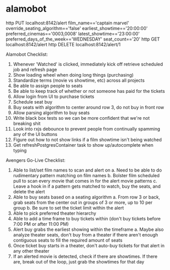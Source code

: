 # alamobot

http PUT localhost:8142/alert film_name=='captain marvel' override_seating_algorithm=='false' earliest_showtime=='20:00:00' preferred_cinemas=='0003,0008' latest_showtime=='23:00:00' preferred_days_of_the_week=='WEDNESDAY' seat_count=='20' 
http GET localhost:8142/alert
http DELETE localhost:8142/alert/1

Alamobot Checklist:
1. Whenever 'Watched' is clicked, immediately kick off retrieve scheduled job and refresh page
2. Show loading wheel when doing long things (purchasing)
3. Standardize terms (movie vs showtime, etc) across all projects
4. Be able to assign people to seats
5. Be able to keep track of whether or not someone has paid for the tickets
6. Allow login from UI to purchase tickets
7. Schedule seat buy
8. Buy seats with algorithm to center around row 3, do not buy in front row
9. Allow parsing algorithm to buy seats
10. Write black box tests so we can be more confident that we're not breaking shit
11. Look into rxjs debounce to prevent people from continually spamming any of the UI buttons
12. Figure out how to not show links if a film showtime isn't being watched
13. Get refreshPostgresContainer task to show up/autocomplete when typing

Avengers Go-Live Checklist:
1. Able to list/set film names to scan and alert on
    a. Need to be able to do rudimentary pattern matching on film names
    b. Bolster film scheduled pull to scan every movie that comes in for the alert movie patterns
    c. Leave a hook in if a pattern gets matched to watch, buy the seats, and delete the alert
2. Able to buy seats based on a seating algorithm
    a. From row 3 or back, grab seats from the center out in groups of 3 or more, up to 10 per group
    b. Be sure to set the ticket limit within the alert
3. Able to pick preferred theater hierarchy
4. Able to add a time frame to buy tickets within (don't buy tickets before 7:00 PM or after 11:00 PM)
5. Alert buy grabs the earliest showing within the timeframe
    a. Maybe also analyze theater seats, don't buy from a theater if there aren't enough contiguous seats to fill the required amount of seats
6. Once ticket buy starts in a theater, don't auto-buy tickets for that alert in any other theater
7. If an alerted movie is detected, check if there are showtimes. If there are, break out of the loop, just grab the showtimes for that day
